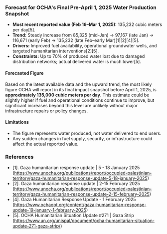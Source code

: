 ### Forecast for OCHA's Final Pre-April 1, 2025 Water Production Snapshot

- **Most recent reported value (Feb 16–Mar 1, 2025):** 135,232 cubic meters per day[5].
- **Trend:** Steady increase from 85,325 (mid-Jan) → 97,167 (late Jan) → 116,671 (early Feb) → 135,232 (late Feb–early Mar)[1][2][4][5].
- **Drivers:** Improved fuel availability, operational groundwater wells, and targeted humanitarian interventions[2][5].
- **Constraints:** Up to 70% of produced water lost due to damaged distribution networks; actual delivered water is much lower[5].

#### **Forecasted Figure**
Based on the latest available data and the upward trend, the most likely figure OCHA will report in its final impact snapshot before April 1, 2025, is **approximately 135,000 cubic meters per day**. This estimate could be slightly higher if fuel and operational conditions continue to improve, but significant increases beyond this level are unlikely without major infrastructure repairs or policy changes.

#### **Limitations**
- The figure represents water produced, not water delivered to end users.
- Any sudden changes in fuel supply, security, or infrastructure could affect the actual reported value.

### References
- [1]. Gaza humanitarian response update | 5 - 18 January 2025 (https://www.unocha.org/publications/report/occupied-palestinian-territory/gaza-humanitarian-response-update-5-18-january-2025)
- [2]. Gaza humanitarian response update | 2-15 February 2025 (https://www.unocha.org/publications/report/occupied-palestinian-territory/gaza-humanitarian-response-update-2-15-february-2025)
- [4]. Gaza Humanitarian Response Update - 1 February 2025 (https://www.ochaopt.org/content/gaza-humanitarian-response-update-19-january-1-february-2025)
- [5]. OCHA Humanitarian Situation Update #271 | Gaza Strip (https://www.un.org/unispal/document/ocha-humanitarian-situation-update-271-gaza-strip/)